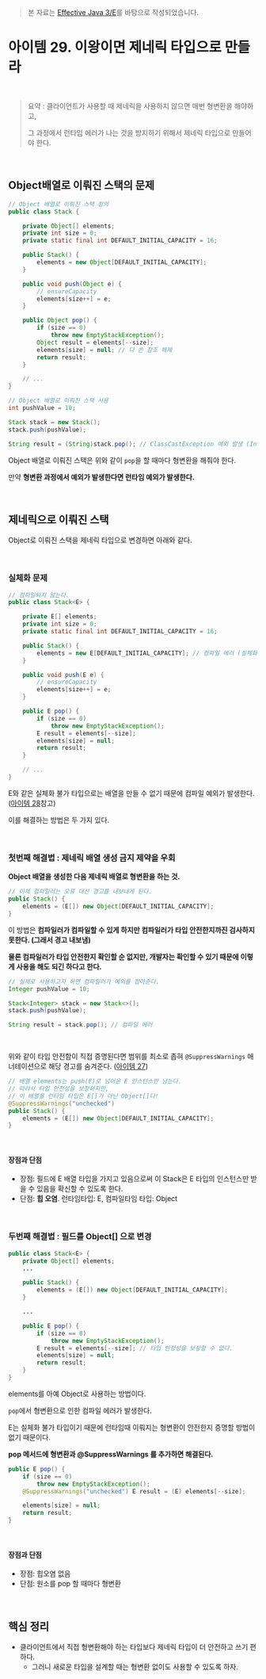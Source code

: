 > 본 자료는 [Effective Java 3/E]()를 바탕으로 작성되었습니다.

# 아이템 29. 이왕이면 제네릭 타입으로 만들라

<br>

> 요약 : 클라이언트가 사용할 때 제네릭을 사용하지 않으면 매번 형변환을 해야하고, 
> 
> 그 과정에서 런타임 에러가 나는 것을 방지하기 위해서 제네릭 타입으로 만들어야 한다.

<br>

## Object배열로 이뤄진 스택의 문제
```java
// Object 배열로 이뤄진 스택 정의
public class Stack {

    private Object[] elements;
    private int size = 0;
    private static final int DEFAULT_INITIAL_CAPACITY = 16;

    public Stack() {
        elements = new Object[DEFAULT_INITIAL_CAPACITY];
    }

    public void push(Object e) {
        // ensureCapacity
        elements[size++] = e;
    }

    public Object pop() {
        if (size == 0)
            throw new EmptyStackException();
        Object result = elements[--size];
        elements[size] = null; // 다 쓴 참조 해제
        return result;
    }

    // ...
}

// Object 배열로 이뤄진 스택 사용
int pushValue = 10;

Stack stack = new Stack();
stack.push(pushValue);

String result = (String)stack.pop(); // ClassCastException 예외 발생 (Integer -> String 형변환 예외)
```
Object 배열로 이뤄진 스택은 위와 같이 `pop`을 할 때마다 형변환을 해줘야 한다.

만약 **형변환 과정에서 예외가 발생한다면 런타임 예외가 발생한다.**

<br>

## 제네릭으로 이뤄진 스택
Object로 이뤄진 스택을 제네릭 타입으로 변경하면 아래와 같다.

<br>

### 실체화 문제
```java
// 컴파일되지 않는다.
public class Stack<E> {

    private E[] elements;
    private int size = 0;
    private static final int DEFAULT_INITIAL_CAPACITY = 16;

    public Stack() {
        elements = new E[DEFAULT_INITIAL_CAPACITY]; // 컴파일 에러 (실체화 불가)
    }

    public void push(E e) {
        // ensureCapacity
        elements[size++] = e;
    }

    public E pop() {
        if (size == 0)
            throw new EmptyStackException();
        E result = elements[--size];
        elements[size] = null;
        return result;
    }

    // ...
}
```
E와 같은 실체화 불가 타입으로는 배열을 만들 수 없기 때문에 컴파일 예외가 발생한다. ([아이템 28](./item28.md)참고)

이를 해결하는 방법은 두 가지 있다.

<br>

### 첫번째 해결법 : 제네릭 배열 생성 금지 제약을 우회
**Object 배열을 생성한 다음 제네릭 배열로 형변환을 하는 것.**

```java
// 이제 컴파일러는 오류 대신 경고를 내보내게 된다. 
public Stack() {
    elements = (E[]) new Object[DEFAULT_INITIAL_CAPACITY];
}
```

이 방법은 **컴파일러가 컴파일할 수 있게 하지만 컴파일러가 타입 안전한지까진 검사하지 못한다. (그래서 경고 내보냄)**

**물론 컴파일러가 타입 안전한지 확인할 순 없지만, 개발자는 확인할 수 있기 때문에 이렇게 사용을 해도 되긴 하다고 한다.**

```java
// 실제로 사용하고자 하면 컴파일러가 예외를 잡아준다.
Integer pushValue = 10;

Stack<Integer> stack = new Stack<>();
stack.push(pushValue);

String result = stack.pop(); // 컴파일 에러
```

<br>

위와 같이 타입 안전함이 직접 증명된다면 범위를 최소로 좁혀 `@SuppressWarnings` 애너테이션으로 해당 경고를 숨겨준다. ([아이템 27](./item27.md))
```java
// 배열 elements는 push(E)로 넘어온 E 인스턴스만 남는다.
// 따라서 타입 안전성을 보장하지만,
// 이 배열을 런타임 타입은 E[]가 아닌 Object[]다!
@SuppressWarnings("unchecked")
public Stack() {
    elements = (E[]) new Object[DEFAULT_INITIAL_CAPACITY];
}
```

<br>

#### 장점과 단점
* 장점: 필드에 E 배열 타입을 가지고 있음으로써 이 Stack은 E 타입의 인스턴스만 받을 수 있음을 확신할 수 있도록 한다.
* 단점: **힙 오염**. 런타임타입: E, 컴파일타임 타입: Object


<br>

### 두번째 해결법 : 필드를 Object[] 으로 변경
```java
public class Stack<E> {
    private Object[] elements;
    ...

    public Stack() {
        elements = (E[]) new Object[DEFAULT_INITIAL_CAPACITY];
    }

    ...

    public E pop() {
        if (size == 0)
            throw new EmptyStackException();
        E result = elements[--size]; // 타입 안정성을 보장할 수 없다.
        elements[size] = null;
        return result;
    }
} 
```
elements를 아예 Object로 사용하는 방법이다.

`pop`에서 형변환으로 인한 컴파일 에러가 발생한다.

E는 실체화 불가 타입이기 때문에 런타임때 이뤄지는 형변환이 안전한지 증명할 방법이 없기 때문이다.

**pop 메서드에 형변환과 @SuppressWarnings 를 추가하면 해결된다.**

```java
public E pop() {
    if (size == 0)
        throw new EmptyStackException();
    @SuppressWarnings("unchecked") E result = (E) elements[--size];

    elements[size] = null;
    return result;
}
```

<br>

#### 장점과 단점
* 장점: 힙오염 없음
* 단점: 원소를 pop 할 때마다 형변환


<br>

## 핵심 정리
* 클라이언트에서 직접 형변환해야 하는 타입보다 제네릭 타입이 더 안전하고 쓰기 편하다.
  * 그러니 새로운 타입을 설계할 때는 형변환 없이도 사용할 수 있도록 하자.